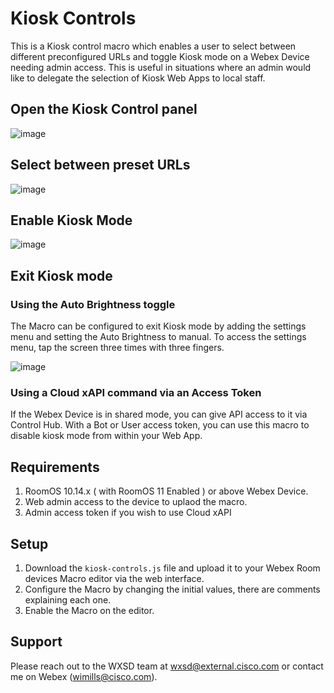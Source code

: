 # Kiosk Controls
This is a Kiosk control macro which enables a user to select between different preconfigured URLs and toggle Kiosk mode on a Webex Device needing admin access. This is useful in situations where an admin would like to delegate the selection of Kiosk Web Apps to local staff.

## Open the Kiosk Control panel
![image](https://user-images.githubusercontent.com/21026209/165599603-615b9053-adff-4a81-850d-d63ec538ff06.png)


## Select between preset URLs
![image](https://user-images.githubusercontent.com/21026209/165597255-d26ab4a3-a72a-4a5f-bea6-c2bf28d701bc.png)

## Enable Kiosk Mode
![image](https://user-images.githubusercontent.com/21026209/165599494-3d00b9d5-987e-4173-8052-bbb4d03557ec.png)


## Exit Kiosk mode

### Using the Auto Brightness toggle
The Macro can be configured to exit Kiosk mode by adding the settings menu and setting the Auto Brightness to manual.
To access the settings menu, tap the screen three times with three fingers.

![image](https://user-images.githubusercontent.com/21026209/165740535-4098be95-d044-4740-b7da-a950eb8caa9c.png)

### Using a Cloud xAPI command via an Access Token
If the Webex Device is in shared mode, you can give API access to it via Control Hub. With a Bot or User access token, you can use this macro to disable kiosk mode from within your Web App.

## Requirements

1. RoomOS 10.14.x ( with RoomOS 11 Enabled ) or above Webex Device.
2. Web admin access to the device to uplaod the macro.
3. Admin access token if you wish to use Cloud xAPI

## Setup

1. Download the ``kiosk-controls.js`` file and upload it to your Webex Room devices Macro editor via the web interface.
2. Configure the Macro by changing the initial values, there are comments explaining each one.
3. Enable the Macro on the editor.

## Support

Please reach out to the WXSD team at [wxsd@external.cisco.com](mailto:wxsd@external.cisco.com?cc=wimills@cisco.com&subject=kiosk-controls)
or contact me on Webex (wimills@cisco.com).
